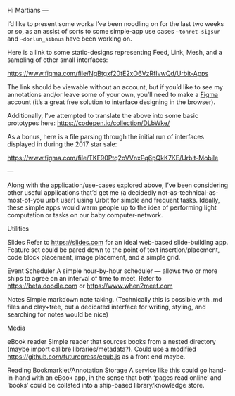 Hi Martians —

I’d like to present some works I’ve been noodling on for the last two weeks or so, as an assist of sorts to some simple-app use cases `~tonret-sigsur` and `~dorlun_sibnus` have been working on. 

Here is a link to some static-designs representing Feed, Link, Mesh, and a sampling of other small interfaces:

https://www.figma.com/file/NgBtgxf20tE2xO6VzRfIvwQd/Urbit-Apps

The link should be viewable without an account, but if you’d like to see my annotations and/or leave some of your own, you’ll need to make a [Figma](https://www.figma.com/) account (it’s a great free solution to interface designing in the browser).

Additionally, I’ve attempted to translate the above into some basic prototypes here: https://codepen.io/collection/DLbWke/

As a bonus, here is a file parsing through the initial run of interfaces displayed in during the 2017 star sale:

https://www.figma.com/file/TKF90Ptq2oVVnxPq6pQkK7KE/Urbit-Mobile

—

Along with the application/use-cases explored above, I’ve been considering other useful applications that’d get me (a decidedly not-as-technical-as-most-of-you urbit user) using Urbit for simple and frequent tasks. Ideally, these simple apps would warm people up to the idea of performing light computation or tasks on our baby computer-network.

Utilities

Slides
Refer to https://slides.com for an ideal web-based slide-building app. Feature set could be pared down to the point of text insertion/placement, code block placement, image placement, and a simple grid.

Event Scheduler
A simple hour-by-hour scheduler — allows two or more ships to agree on an interval of time to meet. Refer to https://beta.doodle.com  or https://www.when2meet.com

Notes
Simple markdown note taking. (Technically this is possible with .md files and clay+tree, but a dedicated interface for writing, styling, and searching for notes would be nice)

Media

eBook reader
Simple reader that sources books from a nested directory (maybe import calibre libraries/metadata?).
Could use a modified https://github.com/futurepress/epub.js as a front end maybe.

Reading Bookmarklet/Annotation Storage
A service like this could go hand-in-hand with an eBook app, in the sense that both ‘pages read online’ and ‘books’ could be collated into a ship-based library/knowledge store.
